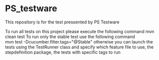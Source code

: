 # PS_testware
This repository is for the test pressented by PS Testware

To run all tests on this project please execute the following command mvn clean test
To run only the stable test use the following command 	
mvn test -Dcucumber.filter.tags="@Stable"
otherwise you can launch the tests using the TestRunner class and specify which feature file to use, the stepdefinition package, the tests with specific tags to run
